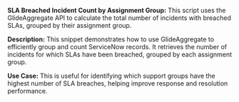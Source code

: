 **SLA Breached Incident Count by Assignment Group:**
This script uses the GlideAggregate API to calculate the total number of incidents with breached SLAs, grouped by their assignment group.

**Description:**
This snippet demonstrates how to use GlideAggregate to efficiently group and count ServiceNow records. It retrieves the number of incidents for which SLAs have been breached, grouped by each assignment group.

**Use Case:**
This is useful for identifying which support groups have the highest number of SLA breaches, helping improve response and resolution performance.
